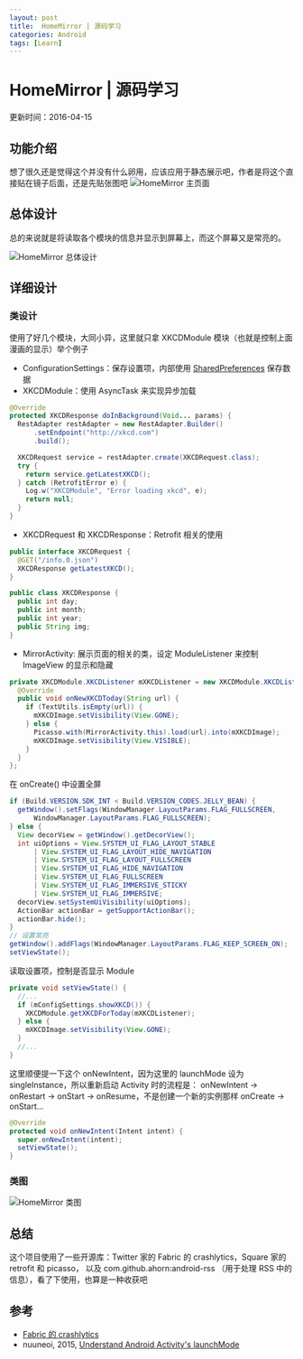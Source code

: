```yaml
---
layout: post
title:  HomeMirror | 源码学习
categories: Android
tags: [Learn]
---
```

# HomeMirror | 源码学习
更新时间：2016-04-15

## 功能介绍
想了很久还是觉得这个并没有什么卵用，应该应用于静态展示吧，作者是将这个直接贴在镜子后面，还是先贴张图吧
![HomeMirror 主页面](/assets/2016-04/HomeMirror.png)
  
## 总体设计
总的来说就是将读取各个模块的信息并显示到屏幕上，而这个屏幕又是常亮的。

![HomeMirror 总体设计](/assets/2016-04/HomeMirror_总体设计.png)

## 详细设计

### 类设计

使用了好几个模块，大同小异，这里就只拿 XKCDModule 模块（也就是控制上面漫画的显示）举个例子

- ConfigurationSettings：保存设置项，内部使用 [SharedPreferences](http://developer.android.com/training/basics/data-storage/shared-preferences.html) 保存数据
- XKCDModule：使用 AsyncTask 来实现异步加载

```java
@Override
protected XKCDResponse doInBackground(Void... params) {
  RestAdapter restAdapter = new RestAdapter.Builder()
      .setEndpoint("http://xkcd.com")
      .build();

  XKCDRequest service = restAdapter.create(XKCDRequest.class);
  try {
    return service.getLatestXKCD();
  } catch (RetrofitError e) {
    Log.w("XKCDModule", "Error loading xkcd", e);
    return null;
  }
}
```

- XKCDRequest 和 XKCDResponse：Retrofit 相关的使用

```java
public interface XKCDRequest {
  @GET("/info.0.json")
  XKCDResponse getLatestXKCD();
}

public class XKCDResponse {
  public int day;
  public int month;
  public int year;
  public String img;
}
```

- MirrorActivity: 展示页面的相关的类，设定 ModuleListener 来控制 ImageView 的显示和隐藏 

```java
private XKCDModule.XKCDListener mXKCDListener = new XKCDModule.XKCDListener() {
  @Override
  public void onNewXKCDToday(String url) {
    if (TextUtils.isEmpty(url)) {
      mXKCDImage.setVisibility(View.GONE);
    } else {
      Picasso.with(MirrorActivity.this).load(url).into(mXKCDImage);
      mXKCDImage.setVisibility(View.VISIBLE);
    }
  }
};
```

在 onCreate() 中设置全屏

```java
if (Build.VERSION.SDK_INT < Build.VERSION_CODES.JELLY_BEAN) {
  getWindow().setFlags(WindowManager.LayoutParams.FLAG_FULLSCREEN,
      WindowManager.LayoutParams.FLAG_FULLSCREEN);
} else {
  View decorView = getWindow().getDecorView();
  int uiOptions = View.SYSTEM_UI_FLAG_LAYOUT_STABLE
      | View.SYSTEM_UI_FLAG_LAYOUT_HIDE_NAVIGATION
      | View.SYSTEM_UI_FLAG_LAYOUT_FULLSCREEN
      | View.SYSTEM_UI_FLAG_HIDE_NAVIGATION
      | View.SYSTEM_UI_FLAG_FULLSCREEN
      | View.SYSTEM_UI_FLAG_IMMERSIVE_STICKY
      | View.SYSTEM_UI_FLAG_IMMERSIVE;
  decorView.setSystemUiVisibility(uiOptions);
  ActionBar actionBar = getSupportActionBar();
  actionBar.hide();
}
// 设置常亮
getWindow().addFlags(WindowManager.LayoutParams.FLAG_KEEP_SCREEN_ON);
setViewState();
```

读取设置项，控制是否显示 Module

```java
private void setViewState() {
  //...
  if (mConfigSettings.showXKCD()) {
    XKCDModule.getXKCDForToday(mXKCDListener);
  } else {
    mXKCDImage.setVisibility(View.GONE);
  }
  //...
}
```

这里顺便提一下这个 onNewIntent，因为这里的 launchMode 设为 singleInstance，所以重新启动 Activity 时的流程是：
onNewIntent -> onRestart -> onStart -> onResume，不是创建一个新的实例那样 onCreate -> onStart...

```java
@Override
protected void onNewIntent(Intent intent) {
  super.onNewIntent(intent);
  setViewState();
}
```

### 类图
![HomeMirror 类图](/assets/2016-04/HomeMirror_类图.png)

## 总结
这个项目使用了一些开源库：Twitter 家的 Fabric 的 crashlytics，Square 家的 retrofit 和 picasso，
以及 com.github.ahorn:android-rss （用于处理 RSS 中的信息），看了下使用，也算是一种收获吧

## 参考

- [Fabric 的 crashlytics](https://fabric.io/kits/android/crashlytics)
- nuuneoi, 2015, [Understand Android Activity's launchMode](http://inthecheesefactory.com/blog/understand-android-activity-launchmode/en)